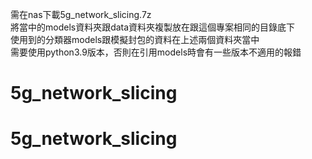 需在nas下載5g_network_slicing.7z  
將當中的models資料夾跟data資料夾複製放在跟這個專案相同的目錄底下  
使用到的分類器models跟模擬封包的資料在上述兩個資料夾當中  
需要使用python3.9版本，否則在引用models時會有一些版本不適用的報錯  
# 5g_network_slicing
# 5g_network_slicing
